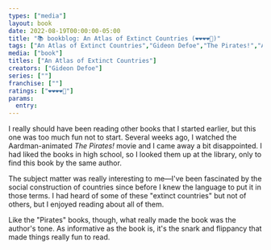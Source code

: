 ```yaml
---
types: ["media"]
layout: book
date: 2022-08-19T00:00:00-05:00
title: "📚 bookblog: An Atlas of Extinct Countries (❤️❤️❤️❤️🖤)"
tags: ["An Atlas of Extinct Countries","Gideon Defoe","The Pirates!","Aardman"]
media: ["book"]
titles: ["An Atlas of Extinct Countries"]
creators: ["Gideon Defoe"]
series: [""]
franchise: [""]
ratings: ["❤️❤️❤️❤️🖤"]
params:
  entry:
---
```


I really should have been reading other books that I started earlier, but this one was too much fun not to start. Several weeks ago, I watched the Aardman-animated *The Pirates!* movie and I came away a bit disappointed. I had liked the books in high school, so I looked them up at the library, only to find this book by the same author.

The subject matter was really interesting to me—I've been fascinated by the social construction of countries since before I knew the language to put it in those terms. I had heard of some of these "extinct countries" but not of others, but I enjoyed reading about all of them. 

Like the "Pirates" books, though, what really made the book was the author's tone. As informative as the book is, it's the snark and flippancy that made things really fun to read.